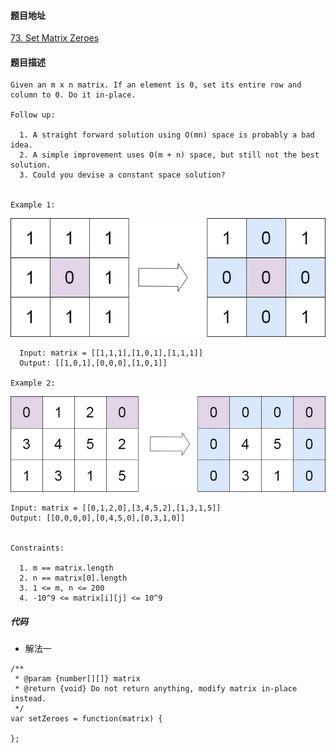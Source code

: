 #### 题目地址
[73. Set Matrix Zeroes](https://leetcode.com/problems/set-matrix-zeroes/)
#### 题目描述
```
Given an m x n matrix. If an element is 0, set its entire row and column to 0. Do it in-place.

Follow up:

  1. A straight forward solution using O(mn) space is probably a bad idea.
  2. A simple improvement uses O(m + n) space, but still not the best solution.
  3. Could you devise a constant space solution?
 

Example 1:
```
![1](../../assets/array/2020-08-27/1.jpg)
```
  Input: matrix = [[1,1,1],[1,0,1],[1,1,1]]
  Output: [[1,0,1],[0,0,0],[1,0,1]]

Example 2:
```
![2](../../assets/array/2020-08-27/2.jpg)
```
Input: matrix = [[0,1,2,0],[3,4,5,2],[1,3,1,5]]
Output: [[0,0,0,0],[0,4,5,0],[0,3,1,0]]
 

Constraints:

  1. m == matrix.length
  2. n == matrix[0].length
  3. 1 <= m, n <= 200
  4. -10^9 <= matrix[i][j] <= 10^9
```

##### 代码

- 解法一
```
/**
 * @param {number[][]} matrix
 * @return {void} Do not return anything, modify matrix in-place instead.
 */
var setZeroes = function(matrix) {
    
};
```

